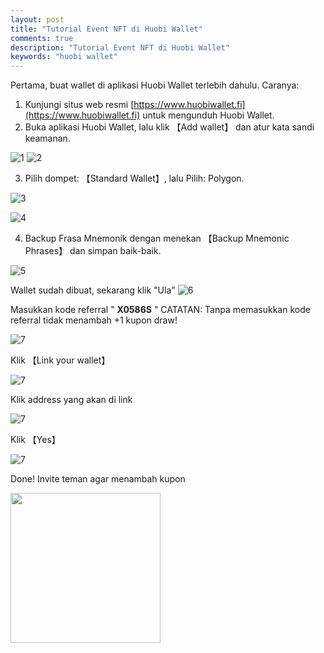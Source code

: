 ```yaml
---
layout: post
title: "Tutorial Event NFT di Huobi Wallet"
comments: true
description: "Tutorial Event NFT di Huobi Wallet"
keywords: "huobi wallet"
---
```


Pertama, buat wallet di aplikasi Huobi Wallet terlebih dahulu. Caranya:
1. Kunjungi situs web resmi [https://www.huobiwallet.fi](https://www.huobiwallet.fi) untuk mengunduh Huobi Wallet.
2. Buka aplikasi Huobi Wallet, lalu klik 【Add wallet】 dan atur kata sandi keamanan. 

![1](https://raw.githubusercontent.com/yusufpraditya/yusufpraditya.github.io/master/_posts/2.jpg)
![2](https://raw.githubusercontent.com/yusufpraditya/yusufpraditya.github.io/master/_posts/aa.PNG)

3. Pilih dompet: 【Standard Wallet】, lalu Pilih: Polygon.

![3](https://raw.githubusercontent.com/yusufpraditya/yusufpraditya.github.io/master/_posts/bb.PNG)

![4](https://raw.githubusercontent.com/yusufpraditya/yusufpraditya.github.io/master/_posts/cc.PNG)

4. Backup Frasa Mnemonik dengan menekan 【Backup Mnemonic Phrases】 dan simpan baik-baik.

![5](https://raw.githubusercontent.com/yusufpraditya/yusufpraditya.github.io/master/_posts/dd.PNG)

Wallet sudah dibuat, sekarang klik "Ula"
![6](https://raw.githubusercontent.com/yusufpraditya/yusufpraditya.github.io/master/_posts/1.jpg)

Masukkan kode referral " **X0586S** " CATATAN: Tanpa memasukkan kode referral tidak menambah +1 kupon draw!

![7](https://raw.githubusercontent.com/yusufpraditya/yusufpraditya.github.io/master/_posts/3.jpg)

Klik 【Link your wallet】

![7](https://raw.githubusercontent.com/yusufpraditya/yusufpraditya.github.io/master/_posts/4.jpg)

Klik address yang akan di link

![7](https://raw.githubusercontent.com/yusufpraditya/yusufpraditya.github.io/master/_posts/5.jpg)

Klik 【Yes】

![7](https://raw.githubusercontent.com/yusufpraditya/yusufpraditya.github.io/master/_posts/6.jpg)

Done! Invite teman agar menambah kupon

<img src="https://raw.githubusercontent.com/yusufpraditya/yusufpraditya.github.io/master/_posts/2.jpg" width="240">